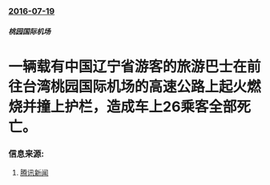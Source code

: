 ### [2016-07-19](/news/2016/07/19/index.md)

##### 桃园国际机场
# 一辆载有中国辽宁省游客的旅游巴士在前往台湾桃园国际机场的高速公路上起火燃烧并撞上护栏，造成车上26乘客全部死亡。 




### 信息来源:

1. [腾讯新闻](http://news.qq.com/a/20160719/029517.htm)

